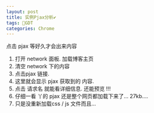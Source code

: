 ```yaml
---
layout: post
title: 实例Pjax分析✔︎
tags: 💯GDT
categories: Chrome
---
```


点击 pjax  等好久才会出来内容


1. 打开 network 面板. 加载博客主页
2. 清空  network 下的内容
3. 点击pjax 链接.
4. 这里就会显示 pjax 获取到的 内容.
5. 点击 请求名 就能看详细信息. 还能预览 !!!
6. 仔细一看 丫的  pjax 还是整个网页都加载下来了... 27kb....
7. 只是没重新加载css / js 文件而且...


